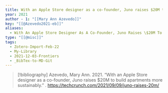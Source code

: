 ```yaml
---
title: With an Apple Store designer as a co-founder, Juno raises $20M to build apartments more sustainably
year: 2021
author - 1: "[[Mary Ann Azevedo]]"
key: "[[@Azevedo2021-eb]]"
aliases:
  - With An Apple Store Designer As A Co-Founder, Juno Raises \$20M To Build Apartments More Sustainably
type: "[[@misc]]"
tags:
  - Zotero-Import-Feb-22
  - My-Library
  - 2021-12-03-Frontiers
  - _BibTex-to-MD-Git
---
```


> [!bibliography]
> Azevedo, Mary Ann. 2021. “With an Apple Store designer as a co-founder, Juno raises \$20M to build apartments more sustainably.” . https://techcrunch.com/2021/09/09/juno-raises-20m/